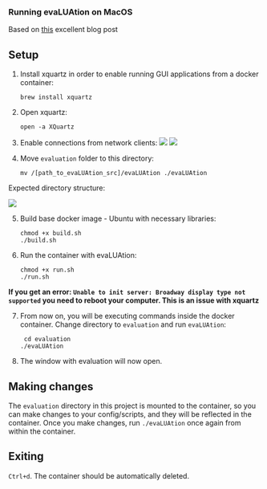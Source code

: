 ### Running evaLUAtion on MacOS

Based on [this](https://fredrikaverpil.github.io/2016/07/31/docker-for-mac-and-gui-applications/) excellent blog post

## Setup

1. Install xquartz in order to enable running
GUI applications from a docker container:
    ```shell
    brew install xquartz
   ```
   
2. Open xquartz:
    ```shell
    open -a XQuartz
    ```
   
3. Enable connections from network clients: 
    ![](img/xquartz1.png)
    ![](img/xquartz2.png)
   
4. Move `evaluation` folder to this directory:
    ```shell
   mv /[path_to_evaLUAtion_src]/evaLUAtion ./evaLUAtion
    ```
   
Expected directory structure:

![](img/dirs.png)

5.  Build base docker image - Ubuntu with necessary 
libraries:
    ```shell
    chmod +x build.sh
    ./build.sh
    ```
    
6. Run the container with evaLUAtion: 
    ```shell
    chmod +x run.sh
    ./run.sh
    ```

**If you get an error: `Unable to init server: Broadway display type not supported` you
need to reboot your computer. This is an issue with xquartz**

   
7. From now on, you will be executing commands inside 
the docker container. Change directory to `evaluation` 
   and run `evaLUAtion`:
   ```shell
    cd evaluation
   ./evaLUAtion
    ```

8. The window with evaluation will now open.

## Making changes
The `evaluation` directory in this project is mounted to the container,
so you can make changes to your config/scripts, and they will be 
reflected in the container. Once you make changes, run `./evaLUAtion` once again 
from within the container.

## Exiting
`Ctrl+d`. The container should be automatically deleted.
    


